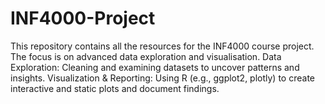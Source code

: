 # INF4000-Project
This repository contains all the resources for the INF4000 course project. The focus is on advanced data exploration and visualisation. Data Exploration: Cleaning and examining datasets to uncover patterns and insights. Visualization &amp; Reporting: Using R (e.g., ggplot2, plotly) to create interactive and static plots and document findings.
